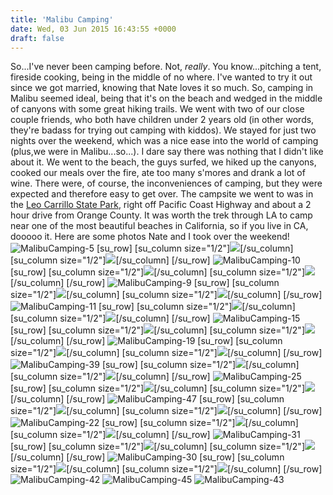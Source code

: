 ```yaml
---
title: 'Malibu Camping'
date: Wed, 03 Jun 2015 16:43:55 +0000
draft: false
---
```


So...I've never been camping before. Not, _really_. You know...pitching a tent, fireside cooking, being in the middle of no where. I've wanted to try it out since we got married, knowing that Nate loves it so much. So, camping in Malibu seemed ideal, being that it's on the beach and wedged in the middle of canyons with some great hiking trails. We went with two of our close couple friends, who both have children under 2 years old (in other words, they're badass for trying out camping with kiddos). We stayed for just two nights over the weekend, which was a nice ease into the world of camping (plus,we were in Malibu...so...). I dare say there was nothing that I didn't like about it. We went to the beach, the guys surfed, we hiked up the canyons, cooked our meals over the fire, ate too many s'mores and drank a lot of wine. There were, of course, the inconveniences of camping, but they were expected and therefore easy to get over. The campsite we went to was in the [Leo Carrillo State Park](http://www.parks.ca.gov/?page_id=1029), right off Pacific Coast Highway and about a 2 hour drive from Orange County. It was worth the trek through LA to camp near one of the most beautiful beaches in California, so if you live in CA, dooooo it. Here are some photos Nate and I took over the weekend! ![MalibuCamping-5](http://djh82r8xhqebh.cloudfront.net/uploads/2015/06/MalibuCamping-5.jpg) \[su\_row\] \[su\_column size="1/2"\]![](http://djh82r8xhqebh.cloudfront.net/uploads/2015/06/MalibuCamping-6.jpg)\[/su\_column\] \[su\_column size="1/2"\]![](http://djh82r8xhqebh.cloudfront.net/uploads/2015/06/MalibuCamping-2.jpg)\[/su\_column\] \[/su\_row\] ![MalibuCamping-10](http://djh82r8xhqebh.cloudfront.net/uploads/2015/06/MalibuCamping-10.jpg) \[su\_row\] \[su\_column size="1/2"\]![](http://djh82r8xhqebh.cloudfront.net/uploads/2015/06/MalibuCamping-3.jpg)\[/su\_column\] \[su\_column size="1/2"\]![](http://djh82r8xhqebh.cloudfront.net/uploads/2015/06/MalibuCamping-14.jpg)\[/su\_column\] \[/su\_row\] ![MalibuCamping-9](http://djh82r8xhqebh.cloudfront.net/uploads/2015/06/MalibuCamping-9.jpg) \[su\_row\] \[su\_column size="1/2"\]![](http://djh82r8xhqebh.cloudfront.net/uploads/2015/06/MalibuCamping-7.jpg)\[/su\_column\] \[su\_column size="1/2"\]![](http://djh82r8xhqebh.cloudfront.net/uploads/2015/06/MalibuCamping-8.jpg)\[/su\_column\] \[/su\_row\] ![MalibuCamping-11](http://djh82r8xhqebh.cloudfront.net/uploads/2015/06/MalibuCamping-11.jpg) \[su\_row\] \[su\_column size="1/2"\]![](http://djh82r8xhqebh.cloudfront.net/uploads/2015/06/MalibuCamping-13.jpg)\[/su\_column\] \[su\_column size="1/2"\]![](http://djh82r8xhqebh.cloudfront.net/uploads/2015/06/MalibuCamping-12.jpg)\[/su\_column\] \[/su\_row\] ![MalibuCamping-15](http://djh82r8xhqebh.cloudfront.net/uploads/2015/06/MalibuCamping-15.jpg) \[su\_row\] \[su\_column size="1/2"\]![](http://djh82r8xhqebh.cloudfront.net/uploads/2015/06/MalibuCamping-18.jpg)\[/su\_column\] \[su\_column size="1/2"\]![](http://djh82r8xhqebh.cloudfront.net/uploads/2015/06/MalibuCamping-16.jpg)\[/su\_column\] \[/su\_row\] ![MalibuCamping-19](http://djh82r8xhqebh.cloudfront.net/uploads/2015/06/MalibuCamping-19.jpg) \[su\_row\] \[su\_column size="1/2"\]![](http://djh82r8xhqebh.cloudfront.net/uploads/2015/06/MalibuCamping-46.jpg)\[/su\_column\] \[su\_column size="1/2"\]![](http://djh82r8xhqebh.cloudfront.net/uploads/2015/06/MalibuCamping-17.jpg)\[/su\_column\] \[/su\_row\] ![MalibuCamping-39](http://djh82r8xhqebh.cloudfront.net/uploads/2015/06/MalibuCamping-39.jpg) \[su\_row\] \[su\_column size="1/2"\]![](http://djh82r8xhqebh.cloudfront.net/uploads/2015/06/MalibuCamping-20.jpg)\[/su\_column\] \[su\_column size="1/2"\]![](http://djh82r8xhqebh.cloudfront.net/uploads/2015/06/MalibuCamping-34.jpg)\[/su\_column\] \[/su\_row\] ![MalibuCamping-25](http://djh82r8xhqebh.cloudfront.net/uploads/2015/06/MalibuCamping-25.jpg) \[su\_row\] \[su\_column size="1/2"\]![](http://djh82r8xhqebh.cloudfront.net/uploads/2015/06/MalibuCamping-27.jpg)\[/su\_column\] \[su\_column size="1/2"\]![](http://djh82r8xhqebh.cloudfront.net/uploads/2015/06/MalibuCamping-23.jpg)\[/su\_column\] \[/su\_row\] ![MalibuCamping-47](http://djh82r8xhqebh.cloudfront.net/uploads/2015/06/MalibuCamping-47.jpg) \[su\_row\] \[su\_column size="1/2"\]![](http://djh82r8xhqebh.cloudfront.net/uploads/2015/06/MalibuCamping-24.jpg)\[/su\_column\] \[su\_column size="1/2"\]![](http://djh82r8xhqebh.cloudfront.net/uploads/2015/06/MalibuCamping-36.jpg)\[/su\_column\] \[/su\_row\] ![MalibuCamping-22](http://djh82r8xhqebh.cloudfront.net/uploads/2015/06/MalibuCamping-22.jpg) \[su\_row\] \[su\_column size="1/2"\]![](http://djh82r8xhqebh.cloudfront.net/uploads/2015/06/MalibuCamping-28.jpg)\[/su\_column\] \[su\_column size="1/2"\]![](http://djh82r8xhqebh.cloudfront.net/uploads/2015/06/MalibuCamping-33.jpg)\[/su\_column\] \[/su\_row\] ![MalibuCamping-31](http://djh82r8xhqebh.cloudfront.net/uploads/2015/06/MalibuCamping-31.jpg) \[su\_row\] \[su\_column size="1/2"\]![](http://djh82r8xhqebh.cloudfront.net/uploads/2015/06/MalibuCamping-32.jpg)\[/su\_column\] \[su\_column size="1/2"\]![](http://djh82r8xhqebh.cloudfront.net/uploads/2015/06/MalibuCamping-37.jpg)\[/su\_column\] \[/su\_row\] ![MalibuCamping-30](http://djh82r8xhqebh.cloudfront.net/uploads/2015/06/MalibuCamping-30.jpg) \[su\_row\] \[su\_column size="1/2"\]![](http://djh82r8xhqebh.cloudfront.net/uploads/2015/06/MalibuCamping-40.jpg)\[/su\_column\] \[su\_column size="1/2"\]![](http://djh82r8xhqebh.cloudfront.net/uploads/2015/06/MalibuCamping-41.jpg)\[/su\_column\] \[/su\_row\] ![MalibuCamping-42](http://djh82r8xhqebh.cloudfront.net/uploads/2015/06/MalibuCamping-42.jpg) ![MalibuCamping-45](http://djh82r8xhqebh.cloudfront.net/uploads/2015/06/MalibuCamping-45.jpg) ![MalibuCamping-43](http://djh82r8xhqebh.cloudfront.net/uploads/2015/06/MalibuCamping-43.jpg)